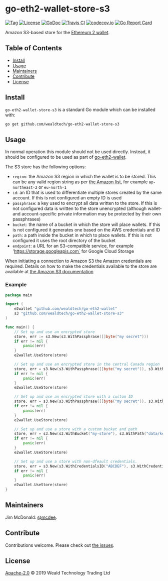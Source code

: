 # go-eth2-wallet-store-s3

[![Tag](https://img.shields.io/github/tag/wealdtech/go-eth2-wallet-store-s3.svg)](https://github.com/wealdtech/go-eth2-wallet-store-s3/releases/)
[![License](https://img.shields.io/github/license/wealdtech/go-eth2-wallet-store-s3.svg)](LICENSE)
[![GoDoc](https://godoc.org/github.com/wealdtech/go-eth2-wallet-store-s3?status.svg)](https://godoc.org/github.com/wealdtech/go-eth2-wallet-store-s3)
[![Travis CI](https://img.shields.io/travis/wealdtech/go-eth2-wallet-store-s3.svg)](https://travis-ci.org/wealdtech/go-eth2-wallet-store-s3)
[![codecov.io](https://img.shields.io/codecov/c/github/wealdtech/go-eth2-wallet-store-s3.svg)](https://codecov.io/github/wealdtech/go-eth2-wallet-store-s3)
[![Go Report Card](https://goreportcard.com/badge/github.com/wealdtech/go-eth2-wallet-store-s3)](https://goreportcard.com/report/github.com/wealdtech/go-eth2-wallet-store-s3)

Amazon S3-based store for the [Ethereum 2 wallet](https://github.com/wealdtech/go-eth2-wallet).


## Table of Contents

- [Install](#install)
- [Usage](#usage)
- [Maintainers](#maintainers)
- [Contribute](#contribute)
- [License](#license)

## Install

`go-eth2-wallet-store-s3` is a standard Go module which can be installed with:

```sh
go get github.com/wealdtech/go-eth2-wallet-store-s3
```

## Usage

In normal operation this module should not be used directly.  Instead, it should be configured to be used as part of [go-eth2-wallet](https://github.com/wealdtech/go-eth2-wallet).

The S3 store has the following options:

  - `region`: the Amazon S3 region in which the wallet is to be stored.  This can be any valid region string as per [the Amazon list](https://docs.aws.amazon.com/general/latest/gr/rande.html#apigateway_region), for example `ap-northeast-2` or `eu-north-1`
  - `id`: an ID that is used to differentiate multiple stores created by the same account.  If this is not configured an empty ID is used
  - `passphrase`: a key used to encrypt all data written to the store.  If this is not configured data is written to the store unencrypted (although wallet- and account-specific private information may be protected by their own passphrases)
  - `bucket`: the name of a bucket in which the store will place wallets.  If this is not configured it generates one based on the AWS credentials and ID
  - `path`: a path inside the bucket in which to place wallets.  If this is not configured it uses the root directory of the bucket
  - `endpoint`: a URL for an S3-compatible service, for example 'https://storage.googleapis.com` for Google Cloud Storage

When initiating a connection to Amazon S3 the Amazon credentials are required.  Details on how to make the credentials available to the store are available at [the Amazon S3 documentation](https://docs.aws.amazon.com/sdk-for-go/v1/developer-guide/configuring-sdk.html#shared-credentials-file)

### Example

```go
package main

import (
	e2wallet "github.com/wealdtech/go-eth2-wallet"
	s3 "github.com/wealdtech/go-eth2-wallet-store-s3"
)

func main() {
    // Set up and use an encrypted store
    store, err := s3.New(s3.WithPassphrase([]byte("my secret")))
    if err != nil {
        panic(err)
    }
    e2wallet.UseStore(store)

    // Set up and use an encrypted store in the central Canada region
    store, err = s3.New(s3.WithPassphrase([]byte("my secret")), s3.WithRegion("ca-central-1"))
    if err != nil {
        panic(err)
    }
    e2wallet.UseStore(store)

    // Set up and use an encrypted store with a custom ID
    store, err = s3.New(s3.WithPassphrase([]byte("my secret")), s3.WithID([]byte("store 2")))
    if err != nil {
        panic(err)
    }
    e2wallet.UseStore(store)

    // Set up and use a store with a custom bucket and path
    store, err = s3.New(s3.WithBucket("my-store"), s3.WithPath("data/keystore"))
    if err != nil {
        panic(err)
    }
    e2wallet.UseStore(store)

    // Set up and use a store with non-dfeault credentials.
    store, err = s3.New(s3.WithCredentialsID("ABCDEF"), s3.WithCredentialsSecret("XXXXXXXXXXXX"))
    if err != nil {
        panic(err)
    }
    e2wallet.UseStore(store)
}
```

## Maintainers

Jim McDonald: [@mcdee](https://github.com/mcdee).

## Contribute

Contributions welcome. Please check out [the issues](https://github.com/wealdtech/go-eth2-wallet-store-s3/issues).

## License

[Apache-2.0](LICENSE) © 2019 Weald Technology Trading Ltd

